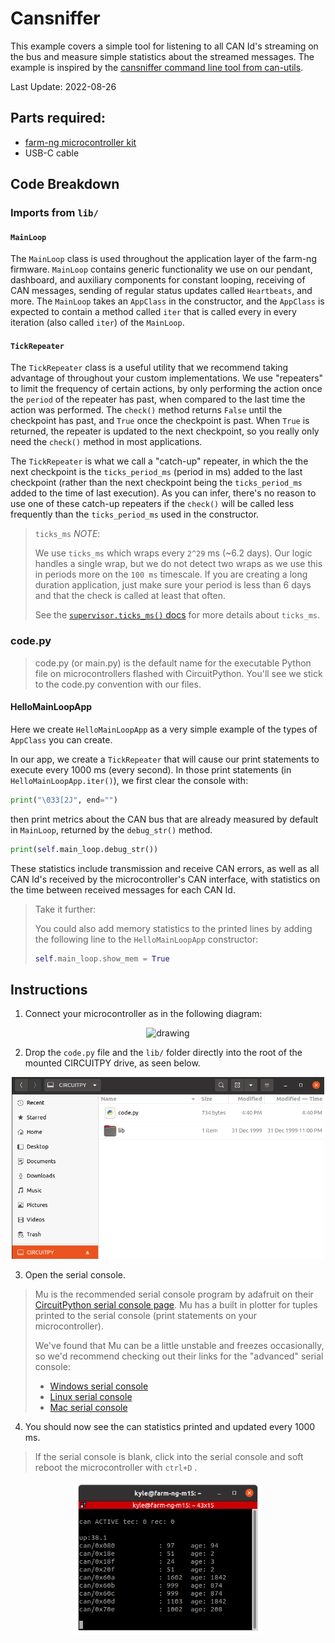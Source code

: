 # Cansniffer

This example covers a simple tool for listening to all CAN Id's streaming on the bus
and measure simple statistics about the streamed messages.
The example is inspired by the
[cansniffer command line tool from can-utils](https://manpages.debian.org/testing/can-utils/cansniffer.1.en.html).

Last Update: 2022-08-26


## Parts required:

- [farm-ng microcontroller kit](https://farm-ng.com/products/microcontroller-kit)
- USB-C cable

## Code Breakdown

### Imports from `lib/`

#### `MainLoop`

The `MainLoop` class is used throughout the application layer of the farm-ng firmware.
`MainLoop` contains generic functionality we use on our pendant, dashboard, and auxiliary components for constant looping, receiving of CAN messages, sending of regular status updates called `Heartbeats`, and more.
The `MainLoop` takes an `AppClass` in the constructor, and the `AppClass` is expected to contain a method called `iter` that is called every in every iteration (also called `iter`) of the `MainLoop`.


#### `TickRepeater`

The `TickRepeater` class is a useful utility that we recommend taking advantage of throughout your custom implementations.
We use "repeaters" to limit the frequency of certain actions, by only performing the action once the `period` of the repeater has past, when compared to the last time the action was performed.
The `check()` method returns `False` until the checkpoint has past, and `True` once the checkpoint is past.
When `True` is returned, the repeater is updated to the next checkpoint, so you really only need the `check()` method in most applications.

The `TickRepeater` is what we call a "catch-up" repeater, in which the the next checkpoint is the `ticks_period_ms` (period in ms) added to the last checkpoint (rather than the next checkpoint being the `ticks_period_ms` added to the time of last execution).
As you can infer, there's no reason to use one of these catch-up repeaters if the `check()` will be called less frequently than the `ticks_period_ms` used in the constructor.


> `ticks_ms` _NOTE_:
> 
> We use `ticks_ms` 
> which wraps every `2^29` ms (~6.2 days).
> Our logic handles a single wrap, but we do not detect two wraps
> as we use this in periods more on the `100 ms` timescale.
> If you are creating a long duration application,
> just make sure your period is less than 6 days and that the check
> is called at least that often.
> 
> See the [`supervisor.ticks_ms()` docs](https://docs.circuitpython.org/en/latest/shared-bindings/supervisor/#supervisor.ticks_ms)
> for more details about `ticks_ms`.


### code.py

> code.py (or main.py) is the default name for the executable Python file on microcontrollers flashed with CircuitPython.
> You'll see we stick to the code.py convention with our files.

#### HelloMainLoopApp

Here we create `HelloMainLoopApp` as a very simple example of the types of `AppClass` you can create.

In our app, we create a `TickRepeater` that will cause our print statements to execute every 1000 ms (every second).
In those print statements (in `HelloMainLoopApp.iter()`), we first clear the console with:
```Python
print("\033[2J", end="")
```
then print metrics about the CAN bus that are already measured by default in `MainLoop`, returned by the `debug_str()` method.
```Python
print(self.main_loop.debug_str())
```
These statistics include transmission and receive CAN errors,
as well as all CAN Id's received by the microcontroller's CAN interface, with statistics on the time between received messages for each CAN Id.

> Take it further:
> 
> You could also add memory statistics to the printed lines
> by adding the following line to the `HelloMainLoopApp` constructor:
> ```Python
> self.main_loop.show_mem = True
> ```

## Instructions

1. Connect your microcontroller as in the following diagram:
<!-- ![](/examples/hello_main_loop/assets/hello_main_loop_diagram.png) -->
<p align="center">
<img src="./../hello_main_loop/assets/hello_main_loop_diagram.png" alt="drawing" width="600"/>
</p>

2. Drop the `code.py` file and the `lib/` folder directly into the root of the mounted CIRCUITPY drive, as seen below.

<!-- ![](/examples/hello_main_loop/assets/hello_main_loop_filesystem.png) -->
<p align="center">
<img src="./../hello_main_loop/assets/hello_main_loop_filesystem.png" alt="drawing" width="500"/>
</p>

3. Open the serial console.

> Mu is the recommended serial console program by adafruit on their [CircuitPython serial console page](https://learn.adafruit.com/welcome-to-circuitpython/kattni-connecting-to-the-serial-console).
> Mu has a built in plotter for tuples printed to the serial console (print statements on your microcontroller).
>
> We've found that Mu can be a little unstable and freezes occasionally,
> so we'd recommend checking out their links for the "advanced" serial console:
>
> - [Windows serial console](https://learn.adafruit.com/welcome-to-circuitpython/advanced-serial-console-on-windows)
> - [Linux serial console](https://learn.adafruit.com/welcome-to-circuitpython/advanced-serial-console-on-linux)
> - [Mac serial console](https://learn.adafruit.com/welcome-to-circuitpython/advanced-serial-console-on-mac-and-linux)


4. You should now see the can statistics printed and updated every 1000 ms.
> If the serial console is blank, click into the serial console and soft reboot the microcontroller with `ctrl+D` .

<!-- ![](/examples/cansniffer/assets/cansniffer_demo.png) -->
<p align="center">
<img src="./assets/cansniffer_demo.png" alt="drawing" width="300"/>
</p>
